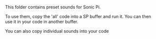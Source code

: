 This folder contains preset sounds for Sonic Pi.


To use them, copy the 'all' code into a SP buffer and run it. You can then use it in your code in another buffer.

You can also copy individual sounds into your code
